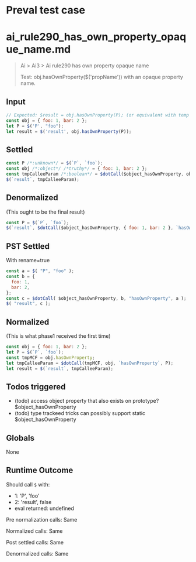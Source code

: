 # Preval test case

# ai_rule290_has_own_property_opaque_name.md

> Ai > Ai3 > Ai rule290 has own property opaque name
>
> Test: obj.hasOwnProperty($('propName')) with an opaque property name.

## Input

`````js filename=intro
// Expected: $result = obj.hasOwnProperty(P); (or equivalent with temp vars)
const obj = { foo: 1, bar: 2 };
let P = $('P', "foo");
let result = $('result', obj.hasOwnProperty(P));
`````


## Settled


`````js filename=intro
const P /*:unknown*/ = $(`P`, `foo`);
const obj /*:object*/ /*truthy*/ = { foo: 1, bar: 2 };
const tmpCalleeParam /*:boolean*/ = $dotCall($object_hasOwnProperty, obj, `hasOwnProperty`, P);
$(`result`, tmpCalleeParam);
`````


## Denormalized
(This ought to be the final result)

`````js filename=intro
const P = $(`P`, `foo`);
$(`result`, $dotCall($object_hasOwnProperty, { foo: 1, bar: 2 }, `hasOwnProperty`, P));
`````


## PST Settled
With rename=true

`````js filename=intro
const a = $( "P", "foo" );
const b = {
  foo: 1,
  bar: 2,
};
const c = $dotCall( $object_hasOwnProperty, b, "hasOwnProperty", a );
$( "result", c );
`````


## Normalized
(This is what phase1 received the first time)

`````js filename=intro
const obj = { foo: 1, bar: 2 };
let P = $(`P`, `foo`);
const tmpMCF = obj.hasOwnProperty;
let tmpCalleeParam = $dotCall(tmpMCF, obj, `hasOwnProperty`, P);
let result = $(`result`, tmpCalleeParam);
`````


## Todos triggered


- (todo) access object property that also exists on prototype? $object_hasOwnProperty
- (todo) type trackeed tricks can possibly support static $object_hasOwnProperty


## Globals


None


## Runtime Outcome


Should call `$` with:
 - 1: 'P', 'foo'
 - 2: 'result', false
 - eval returned: undefined

Pre normalization calls: Same

Normalized calls: Same

Post settled calls: Same

Denormalized calls: Same
